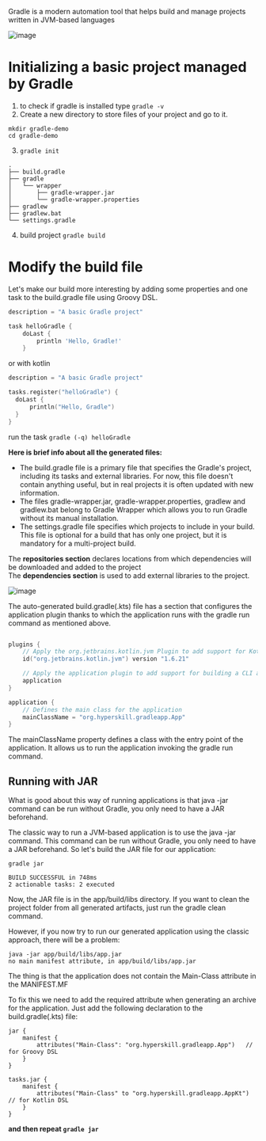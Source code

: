 Gradle is a modern automation tool that helps build and manage projects written in JVM-based languages


![image](https://user-images.githubusercontent.com/63263301/202181977-e05e7933-69c4-4379-8a73-e0576955460e.png)



# Initializing a basic project managed by Gradle


1. to check if gradle is installed type ```gradle -v```
2. Create a new directory to store files of your project and go to it.
```
mkdir gradle-demo
cd gradle-demo
```   
3. ```gradle init```
```
.
├── build.gradle
├── gradle
│   └── wrapper
│       ├── gradle-wrapper.jar
│       └── gradle-wrapper.properties
├── gradlew
├── gradlew.bat
└── settings.gradle
```

4. build project ```gradle build```

# Modify the build file

Let's make our build more interesting by adding some properties and one task to the build.gradle file using Groovy DSL.

```groovy
description = "A basic Gradle project"

task helloGradle {
    doLast {
        println 'Hello, Gradle!'
    }
```
or with kotlin
```kotlin
description = "A basic Gradle project"

tasks.register("helloGradle") {
  doLast {
      println("Hello, Gradle")
  }
}
```
run the task ```gradle (-q) helloGradle```


**Here is brief info about all the generated files:**

- The build.gradle file is a primary file that specifies the Gradle's project, including its tasks and external libraries. For now, this file doesn't contain anything useful, but in real projects it is often updated with new information.
- The files gradle-wrapper.jar, gradle-wrapper.properties, gradlew and gradlew.bat belong to Gradle Wrapper which allows you to run Gradle without its manual installation.
- The settings.gradle file specifies which projects to include in your build. This file is optional for a build that has only one project, but it is mandatory for a multi-project build.


The **repositories section** declares locations from which dependencies will be downloaded and added to the project  
The **dependencies section** is used to add external libraries to the project.

![image](https://user-images.githubusercontent.com/63263301/202207309-7e59e907-c8ef-44b3-84b0-a34930538fcc.png)



The auto-generated build.gradle(.kts) file has a section that configures the application plugin thanks to which the application runs with the gradle run command as mentioned above.

```kotlin

plugins {
    // Apply the org.jetbrains.kotlin.jvm Plugin to add support for Kotlin.
    id("org.jetbrains.kotlin.jvm") version "1.6.21"

    // Apply the application plugin to add support for building a CLI application in Java.
    application
}

application {
    // Defines the main class for the application
    mainClassName = "org.hyperskill.gradleapp.App"
}
```
The mainClassName property defines a class with the entry point of the application. It allows us to run the application invoking the gradle run command.

## Running with JAR

What is good about this way of running applications is that java -jar command can be run without Gradle, you only need to have a JAR beforehand.


The classic way to run a JVM-based application is to use the java -jar command. This command can be run without Gradle, you only need to have a JAR beforehand.
So let's build the JAR file for our application:
```
gradle jar

BUILD SUCCESSFUL in 748ms
2 actionable tasks: 2 executed
```
Now, the JAR file is in the app/build/libs directory.
If you want to clean the project folder from all generated artifacts, just run the gradle clean command.

However, if you now try to run our generated application using the classic approach, there will be a problem:
```
java -jar app/build/libs/app.jar
no main manifest attribute, in app/build/libs/app.jar
```
The thing is that the application does not contain the Main-Class attribute in the MANIFEST.MF  

To fix this we need to add the required attribute when generating an archive for the application. Just add the following declaration to the build.gradle(.kts) file:

```
jar {
    manifest {
        attributes("Main-Class": "org.hyperskill.gradleapp.App")   // for Groovy DSL
    }
}

tasks.jar {
    manifest {
        attributes("Main-Class" to "org.hyperskill.gradleapp.AppKt")   // for Kotlin DSL
    }
}
```
**and then repeat ```gradle jar```**

